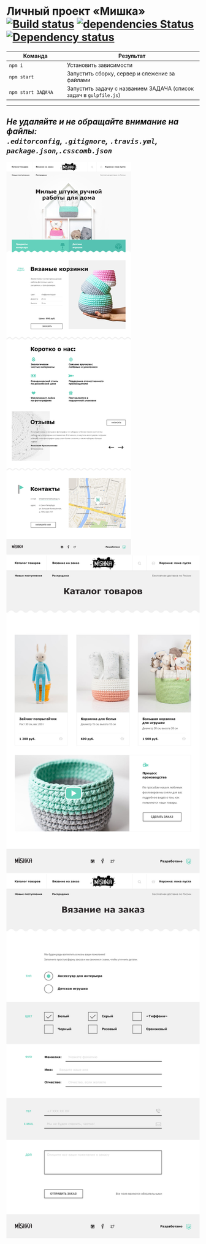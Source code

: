 # Личный проект «Мишка» [![Build status][travis-image]][travis-url] [![dependencies Status](https://david-dm.org/webistomin/mishka-adaptive/status.svg)](https://david-dm.org/webistomin/mishka-adaptive) [![Dependency status][dependency-image]][dependency-url] 

<table>
  <thead>
    <tr>
      <th>Команда</th>
      <th>Результат</th>
    </tr>
  </thead>
  <tbody>
    <tr>
      <td width="30%"><code>npm i</code></td>
      <td>Установить зависимости</td>
    </tr>
    <tr>
      <td><code>npm start</code></td>
      <td>Запустить сборку, сервер и слежение за файлами</td>
    </tr>
    <tr>
      <td><code>npm start ЗАДАЧА</code></td>
      <td>Запустить задачу с названием ЗАДАЧА (список задач в <code>gulpfile.js</code>)</td>
    </tr>
  </tbody>
</table>

---

_Не удаляйте и не обращайте внимание на файлы:_<br>
_`.editorconfig`, `.gitignore`, `.travis.yml`, `package.json`,`.csscomb.json`_
---

![alt text](src/mockup/mishka-index-desktop.jpg)
![alt text](src/mockup/mishka-catalog-desktop.jpg)
![alt text](src/mockup/mishka-form-desktop.jpg)


[travis-image]: https://travis-ci.org/webistomin/mishka-adaptive.svg?branch=master
[travis-url]: https://travis-ci.org/webistomin/mishka-adaptive
[dependency-image]: https://david-dm.org/webistomin/mishka-adaptive/dev-status.svg?style=flat-square
[dependency-url]: https://david-dm.org/webistomin/mishka-adaptive
